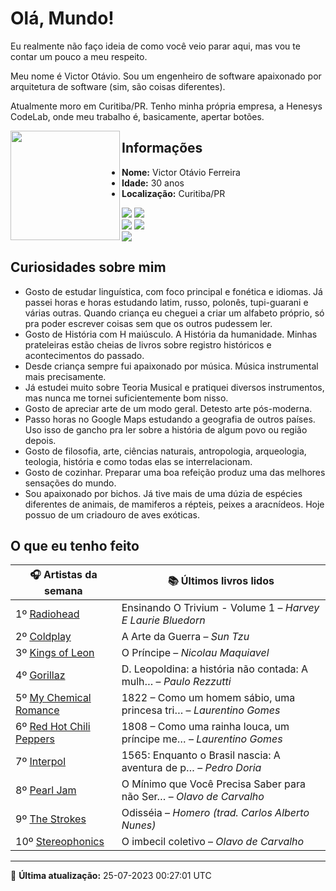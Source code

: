 # Olá, Mundo!

Eu realmente não faço ideia de como você veio parar aqui, mas vou te contar um pouco a meu respeito.

Meu nome é Victor Otávio. Sou um engenheiro de software apaixonado por arquitetura de software (sim, são coisas diferentes).

Atualmente moro em Curitiba/PR. Tenho minha própria empresa, a Henesys CodeLab, onde meu trabalho é, basicamente, apertar botões.

<img align="left" src="https://github.com/vctrtvfrrr/vctrtvfrrr/raw/master/octocat.png" alt="" width="175" />

## Informações

- **Nome:** Victor Otávio Ferreira
- **Idade:** 30 anos
- **Localização:** Curitiba/PR

[![](https://img.shields.io/badge/LinkedIn-victorotavio-blue)](https://www.linkedin.com/in/victorotavio/) [![](https://img.shields.io/badge/Twitter-@vctrtvfrrr-blue)](https://twitter.com/vctrtvfrrr)  
[![](https://img.shields.io/badge/GitHub-vctrtvfrrr-24292e)](https://github.com/vctrtvfrrr) [![](https://img.shields.io/badge/GitLab-vctrtvfrrr-ec5d16)](https://gitlab.com/vctrtvfrrr)  
[![](https://img.shields.io/badge/Email-victor@otavioferreira.com.br-red)](mailto:victor@otavioferreira.com.br)  

## Curiosidades sobre mim

-   Gosto de estudar linguística, com foco principal e fonética e idiomas. Já passei horas e horas estudando latim, russo, polonês, tupi-guarani e várias outras. Quando criança eu cheguei a criar um alfabeto próprio, só pra poder escrever coisas sem que os outros pudessem ler.
-   Gosto de História com H maiúsculo. A História da humanidade. Minhas prateleiras estão cheias de livros sobre registro históricos e acontecimentos do passado.
-   Desde criança sempre fui apaixonado por música. Música instrumental mais precisamente.
-   Já estudei muito sobre Teoria Musical e pratiquei diversos instrumentos, mas nunca me tornei suficientemente bom nisso.
-   Gosto de apreciar arte de um modo geral. Detesto arte pós-moderna.
-   Passo horas no Google Maps estudando a geografia de outros países. Uso isso de gancho pra ler sobre a história de algum povo ou região depois.
-   Gosto de filosofia, arte, ciências naturais, antropologia, arqueologia, teologia, história e como todas elas se interrelacionam.
-   Gosto de cozinhar. Preparar uma boa refeição produz uma das melhores sensações do mundo.
-   Sou apaixonado por bichos. Já tive mais de uma dúzia de espécies diferentes de animais, de mamiferos a répteis, peixes a aracnídeos. Hoje possuo de um criadouro de aves exóticas.


## O que eu tenho feito

|                            🎧 Artistas da semana                            |                      📚 Últimos livros lidos                      |
|-----------------------------------------------------------------------------|-------------------------------------------------------------------|
| 1º [Radiohead](https://www.last.fm/music/Radiohead)                         | Ensinando O Trivium - Volume 1	–	_Harvey E Laurie Bluedorn_         |
| 2º [Coldplay](https://www.last.fm/music/Coldplay)                           | A Arte da Guerra	–	_Sun Tzu_                                        |
| 3º [Kings of Leon](https://www.last.fm/music/Kings+of+Leon)                 | O Príncipe	–	_Nicolau Maquiavel_                                    |
| 4º [Gorillaz](https://www.last.fm/music/Gorillaz)                           | D. Leopoldina: a história não contada: A mulh…	–	_Paulo Rezzutti_   |
| 5º [My Chemical Romance](https://www.last.fm/music/My+Chemical+Romance)     | 1822 – Como um homem sábio, uma princesa tri…	–	_Laurentino Gomes_  |
| 6º [Red Hot Chili Peppers](https://www.last.fm/music/Red+Hot+Chili+Peppers) | 1808 – Como uma rainha louca, um príncipe me…	–	_Laurentino Gomes_  |
| 7º [Interpol](https://www.last.fm/music/Interpol)                           | 1565: Enquanto o Brasil nascia: A aventura de p…	–	_Pedro Doria_    |
| 8º [Pearl Jam](https://www.last.fm/music/Pearl+Jam)                         | O Mínimo que Você Precisa Saber para não Ser…	–	_Olavo de Carvalho_ |
| 9º [The Strokes](https://www.last.fm/music/The+Strokes)                     | Odisséia	–	_Homero (trad. Carlos Alberto Nunes)_                    |
| 10º [Stereophonics](https://www.last.fm/music/Stereophonics)                | O imbecil coletivo	–	_Olavo de Carvalho_                            |


---

🚀 **Última atualização:** 25-07-2023 00:27:01 UTC